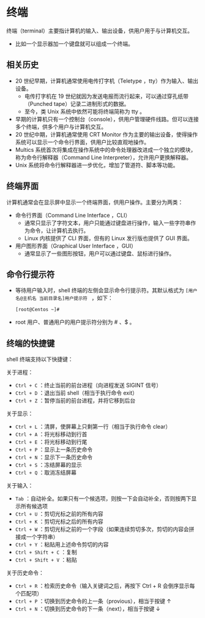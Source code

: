 # 终端

终端（terminal）主要指计算机的输入、输出设备，供用户用于与计算机交互。
- 比如一个显示器加一个键盘就可以组成一个终端。

## 相关历史

- 20 世纪早期，计算机通常使用电传打字机（Teletype ，tty）作为输入、输出设备。
  - 电传打字机在 19 世纪就因为发送电报而流行起来，可以通过穿孔纸带（Punched tape）记录二进制形式的数据。
  - 至今，类 Unix 系统中依然可能将终端简称为 tty 。
- 早期的计算机只有一个控制台（console），供用户管理硬件线路。但可以连接多个终端，供多个用户与计算机交互。
- 20 世纪中期，计算机通常使用 CRT Monitor 作为主要的输出设备，使得操作系统可以显示一个命令行界面，供用户比较直观地操作。
- Multics 系统首次将集成在操作系统中的命令处理器改进成一个独立的模块，称为命令行解释器（Command Line Interpreter），允许用户更换解释器。
- Unix 系统将命令行解释器进一步优化，增加了管道符、脚本等功能。

## 终端界面

计算机通常会在显示屏中显示一个终端界面，供用户操作。主要分为两类：
- 命令行界面（Command Line Interface ，CLI）
  - 通常只显示了字符文本，用户只能通过键盘进行操作，输入一些字符串作为命令，让计算机去执行。
  - Linux 内核提供了 CLI 界面，但有的 Linux 发行版也提供了 GUI 界面。
- 用户图形界面（Graphical User Interface ，GUI）
  - 通常显示了一些图形按钮，用户可以通过键盘、鼠标进行操作。

## 命令行提示符

- 等待用户输入时，shell 终端的左侧会显示命令行提示符。其默认格式为 `[用户名@主机名 当前目录名]用户提示符 ` ，如下：
  ```sh
  [root@Centos ~]# 
  ```
- root 用户、普通用户的用户提示符分别为 # 、$ 。

## 终端的快捷键

shell 终端支持以下快捷键：

关于进程：
- `Ctrl + C` ：终止当前的前台进程（向进程发送 SIGINT 信号）
- `Ctrl + D` ：退出当前 shell（相当于执行命令 exit）
- `Ctrl + Z` ：暂停当前的前台进程，并将它移到后台

关于显示：
- `Ctrl + L` ：清屏，使屏幕上只剩第一行（相当于执行命令 clear）
- `Ctrl + A` ：将光标移动到行首
- `Ctrl + E` ：将光标移动到行尾
- `Ctrl + P` ：显示上一条历史命令
- `Ctrl + N` ：显示下一条历史命令
- `Ctrl + S` ：冻结屏幕的显示
- `Ctrl + Q` ：取消冻结屏幕

关于输入：
- `Tab` ：自动补全。如果只有一个候选项，则按一下会自动补全，否则按两下显示所有候选项
- `Ctrl + U` ：剪切光标之前的所有内容
- `Ctrl + K` ：剪切光标之后的所有内容
- `Ctrl + W` ：剪切光标之前的一个字段（如果连续剪切多次，剪切的内容会拼接成一个字符串）
- `Ctrl + Y` ：粘贴用上述命令剪切的内容
- `Ctrl + Shift + C` ：复制
- `Ctrl + Shift + V` ：粘贴

关于历史命令：
- `Ctrl + R` ：检索历史命令（输入关键词之后，再按下 Ctrl + R 会倒序显示每个匹配项）
- `Ctrl + P` ：切换到历史命令的上一条（provious），相当于按键 ↑
- `Ctrl + N` ：切换到历史命令的下一条（next），相当于按键 ↓
